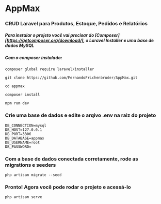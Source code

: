 # AppMax
### CRUD Laravel para Produtos, Estoque, Pedidos e Relatórios

##### Para instalar o projeto você vai precisar do [Composer][https://getcomposer.org/download/], o Laravel Installer e uma base de dados MySQL
##### Com o composer instalado: 

```
composer global require laravel/installer

git clone https://github.com/FernandoFrichenbruder/AppMax.git

cd appmax

composer install

npm run dev
```

### Crie uma base de dados e edite o arqivo .env na raiz do projeto
```
DB_CONNECTION=mysql
DB_HOST=127.0.0.1
DB_PORT=3306
DB_DATABASE=appmax
DB_USERNAME=root
DB_PASSWORD=
```

### Com a base de dados conectada corretamente, rode as migrations e seeders
```
php artisan migrate --seed
```

### Pronto! Agora você pode rodar o projeto e acessá-lo
```
php artisan serve
```
